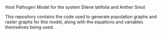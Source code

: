 Host Pathogen Model for the system Silene latifolia and Anther Smut

This repository contains the code used to generate population graphs and raster graphs for this model, along with the equations and variables themselves being used.
